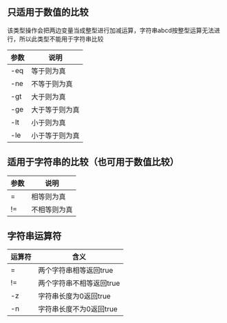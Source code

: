 ## 只适用于数值的比较

该类型操作会把两边变量当成整型进行加减运算，字符串abcd按整型运算无法进行，所以此类型不能用于字符串比较

| 参数 | 说明           |
| ---- | -------------- |
| -eq  | 等于则为真     |
| -ne  | 不等于则为真   |
| -gt  | 大于则为真     |
| -ge  | 大于等于则为真 |
| -lt  | 小于则为真     |
| -le  | 小于等于则为真 |

## 适用于字符串的比较（也可用于数值比较）

| 参数 | 说明         |
| ---- | ------------ |
| =    | 相等则为真   |
| !=   | 不相等则为真 |





## 字符串运算符

| 运算符 | 含义                     |
| ------ | ------------------------ |
| =      | 两个字符串相等返回true   |
| !=     | 两个字符串不相等返回true |
| -z     | 字符串长度为0返回true    |
| -n     | 字符串长度不为0返回true  |

